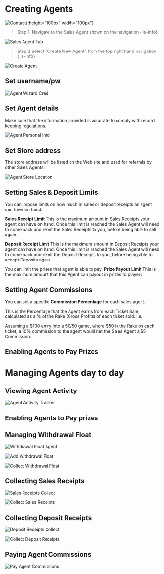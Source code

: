 <!-- TITLE: Managing Sales Agents -->
<!-- SUBTITLE: A quick summary of Agents -->

# Creating Agents
![Contact](/uploads/contact.png "Contact"){:height="100px" width="100px"}



> Step 1.  Navigate to the Sales Agent shown on the navigation
{.is-info}

![Sales Agent Tab](/uploads/sales-agent-tab.png "Sales Agent Tab")

> Step 2 Select "Create New Agent" from the top right hand navigation
{.is-info}

![Create Agent](/uploads/create-agent.png "Create Agent")



## Set username/pw

![Agent Wizard Cred](/uploads/agent-wizard-cred.png "Agent Wizard Cred")



## Set Agent details

Make sure that the information provided is accurate to comply with record keeping regulations.

![Agent Personal Info](/uploads/agent-personal-info.png "Agent Personal Info")


## Set Store address

The store address will be listed on the Web site and used for referrals by other Sales Agents.


![Agent Store Location](/uploads/agent-store-location.png "Agent Store Location")

## Setting Sales & Deposit Limits


You can impose limits on how much in sales or deposit receipts an agent can have on hand. 

**Sales Receipt Limit**
This is the maximum amount in Sales Receipts your agent can have on hand. Once this limit is reached the Sales Agent will need to come back and remit the Sales Receipts to you, before being able to sell again.

**Deposit Receipt Limit**
This is the maximum amount in Deposit Receipts your agent can have on hand. Once this limit is reached the Sales Agent will need to come back and remit the Deposit Receipts to you, before being able to accept Deposits again.

You can limit the prizes that agent is able to pay.
**Prize Payout Limit**
This is the maximum amount that this Agent can payout in prizes to players


## Setting Agent Commissions
You can set  a specific **Commission Percentage** for each sales agent.

This is the Percentage that the Agent earns from each Ticket Sale, calculated as a % of the Rake (Gross Profits) of each ticket sold. I.e. 

Assuming a $100 entry into a 50/50 game, where $50 is the Rake on each ticket, a 10% commission to the agent would net the Sales Agent a $5 Commission.


## Enabling Agents to Pay Prizes

# Managing Agents day to day

## Viewing Agent Activity

![Agent Activity Tracker](/uploads/agent-activity-tracker.png "Agent Activity Tracker")

## Enabling Agents to Pay prizes


## Managing Withdrawal Float

![Withdrawal Float Agent](/uploads/withdrawal-float-agent.png "Withdrawal Float Agent")

![Add Withdrawal Float](/uploads/add-withdrawal-float.png "Add Withdrawal Float")

![Collect Withdrawal Float](/uploads/collect-withdrawal-float.png "Collect Withdrawal Float")

## Collecting Sales Receipts

![Sales Receipts Collect](/uploads/sales-receipts-collect.png "Sales Receipts Collect")

![Collect Sales Receipts](/uploads/collect-sales-receipts.png "Collect Sales Receipts")

## Collecting Deposit Receipts

![Deposit Receipts Collect](/uploads/deposit-receipts-collect.png "Deposit Receipts Collect")

![Collect Deposit Receipts](/uploads/collect-deposit-receipts.png "Collect Deposit Receipts")


## Paying Agent Commissions
![Pay Agent Commissions](/uploads/pay-agent-commissions.png "Pay Agent Commissions")